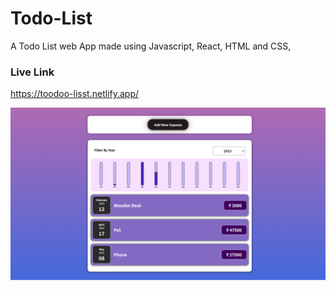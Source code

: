 # Todo-List

A Todo List web App made using Javascript, React, HTML and CSS,

### Live Link 
https://toodoo-lisst.netlify.app/

![App Screenshot](https://github.com/22Parth/Todo-List/blob/main/screenshots/1.png)
